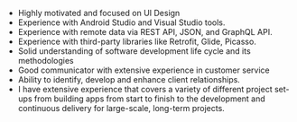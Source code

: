 
- Highly motivated and focused on UI Design
- Experience with Android Studio and Visual Studio tools.
- Experience with remote data via REST API, JSON, and GraphQL API.
- Experience with third-party libraries like Retrofit, Glide, Picasso.
- Solid understanding of software development life cycle and its methodologies
- Good communicator with extensive experience in customer service 
- Ability to identify, develop and enhance client relationships. 
- I have extensive experience that covers a variety of different project set-ups from building apps from start to finish to the development and continuous delivery for large-scale, long-term projects.

<!---
vekariyasagar/vekariyasagar is a ✨ special ✨ repository because its `README.md` (this file) appears on your GitHub profile.
You can click the Preview link to take a look at your changes.
--->
